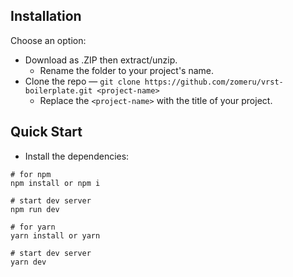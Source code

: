 ## Installation

Choose an option:

- Download as .ZIP then extract/unzip.
  - Rename the folder to your project's name.
- Clone the repo — `git clone https://github.com/zomeru/vrst-boilerplate.git <project-name>`
  - Replace the `<project-name>` with the title of your project.

## Quick Start

- Install the dependencies:

```shell
# for npm
npm install or npm i

# start dev server
npm run dev
```

```shell
# for yarn
yarn install or yarn

# start dev server
yarn dev
```

